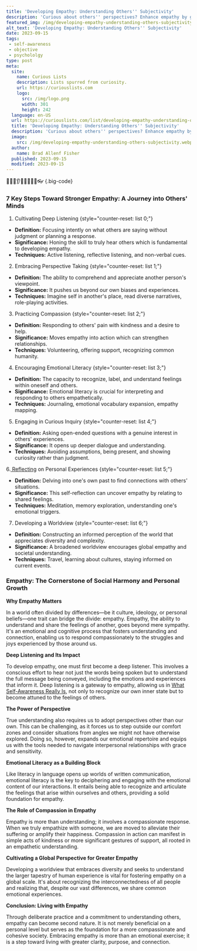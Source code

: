 ```yaml
---
title: 'Developing Empathy: Understanding Others'' Subjectivity'
description: 'Curious about others'' perspectives? Enhance empathy by grasping their subjectivity. Gain insights to foster understanding and connection.'
featured_img: /img/developing-empathy-understanding-others-subjectivity.webp
alt_text: 'Developing Empathy: Understanding Others'' Subjectivity'
date: 2023-09-15
tags:
 - self-awareness
 - objective
 - psychololgy
type: post
meta:
  site:
    name: Curious Lists
    description: Lists spurred from curiosity.
    url: https://curiouslists.com
    logo:
      src: /img/logo.png
      width: 301
      height: 242
  language: en-US
  url: https://curiouslists.com/list/developing-empathy-understanding-others-subjectivity
  title: 'Developing Empathy: Understanding Others'' Subjectivity'
  description: 'Curious about others'' perspectives? Enhance empathy by grasping their subjectivity. Gain insights to foster understanding and connection.'
  image:
    src: /img/developing-empathy-understanding-others-subjectivity.webp
  author:
    name: Brad Allenf Fisher
  published: 2023-09-15
  modified: 2023-09-15
---
```



🧠🤗👥👂💬🌱🌟🤝💞👓 {.big-code}

### 7 Key Steps Toward Stronger Empathy: A Journey into Others' Minds

1. Cultivating Deep Listening {style="counter-reset: list 0;"}
  - **Definition:** Focusing intently on what others are saying without judgment or planning a response.
  - **Significance:** Honing the skill to truly hear others which is fundamental to developing empathy.
  - **Techniques:** Active listening, reflective listening, and non-verbal cues.

2. Embracing Perspective Taking {style="counter-reset: list 1;"}
  - **Definition:** The ability to comprehend and appreciate another person's viewpoint.
  - **Significance:** It pushes us beyond our own biases and experiences.
  - **Techniques:** Imagine self in another's place, read diverse narratives, role-playing activities.

3. Practicing Compassion {style="counter-reset: list 2;"}
  - **Definition:** Responding to others' pain with kindness and a desire to help.
  - **Significance:** Moves empathy into action which can strengthen relationships.
  - **Techniques:** Volunteering, offering support, recognizing common humanity.

4. Encouraging Emotional Literacy {style="counter-reset: list 3;"}
  - **Definition:** The capacity to recognize, label, and understand feelings within oneself and others.
  - **Significance:** Emotional literacy is crucial for interpreting and responding to others empathetically.
  - **Techniques:** Journaling, emotional vocabulary expansion, empathy mapping.

5. Engaging in Curious Inquiry {style="counter-reset: list 4;"}
  - **Definition:** Asking open-ended questions with a genuine interest in others' experiences.
  - **Significance:** It opens up deeper dialogue and understanding.
  - **Techniques:** Avoiding assumptions, being present, and showing curiosity rather than judgment.

6.[  Reflecting](https://curiouslists.com/list/existentialism-and-the-subjective-meaning-of-life) on Personal Experiences {style="counter-reset: list 5;"}
  - **Definition:** Delving into one's own past to find connections with others' situations.
  - **Significance:** This self-reflection can uncover empathy by relating to shared feelings.
  - **Techniques:** Meditation, memory exploration, understanding one's emotional triggers.

7. Developing a Worldview {style="counter-reset: list 6;"}
  - **Definition:** Constructing an informed perception of the world that appreciates diversity and complexity.
  - **Significance:** A broadened worldview encourages global empathy and societal understanding.
  - **Techniques:** Travel, learning about cultures, staying informed on current events.


### Empathy: The Cornerstone of Social Harmony and Personal Growth

**Why Empathy Matters**

In a world often divided by differences—be it culture, ideology, or personal beliefs—one trait can bridge the divide: empathy. Empathy, the ability to understand and share the feelings of another, goes beyond mere sympathy. It's an emotional and cognitive process that fosters understanding and connection, enabling us to respond compassionately to the struggles and joys experienced by those around us.

**Deep Listening and Its Impact**

To develop empathy, one must first become a deep listener. This involves a conscious effort to hear not just the words being spoken but to understand the full message being conveyed, including the emotions and experiences that inform it. Deep listening is a gateway to empathy, allowing us in [What Self-Awareness Really Is](https://hbr.org/2018/01/what-self-awareness-really-is-and-how-to-cultivate-it), not only to recognize our own inner state but to become attuned to the feelings of others.

**The Power of Perspective**

True understanding also requires us to adopt perspectives other than our own. This can be challenging, as it forces us to step outside our comfort zones and consider situations from angles we might not have otherwise explored. Doing so, however, expands our emotional repertoire and equips us with the tools needed to navigate interpersonal relationships with grace and sensitivity.

**Emotional Literacy as a Building Block**

Like literacy in language opens up worlds of written communication, emotional literacy is the key to deciphering and engaging with the emotional content of our interactions. It entails being able to recognize and articulate the feelings that arise within ourselves and others, providing a solid foundation for empathy.

**The Role of Compassion in Empathy**

Empathy is more than understanding; it involves a compassionate response. When we truly empathize with someone, we are moved to alleviate their suffering or amplify their happiness. Compassion in action can manifest in simple acts of kindness or more significant gestures of support, all rooted in an empathetic understanding.

**Cultivating a Global Perspective for Greater Empathy**

Developing a worldview that embraces diversity and seeks to understand the larger tapestry of human experience is vital for fostering empathy on a global scale. It's about recognizing the interconnectedness of all people and realizing that, despite our vast differences, we share common emotional experiences.

**Conclusion: Living with Empathy**

Through deliberate practice and a commitment to understanding others, empathy can become second nature. It is not merely beneficial on a personal level but serves as the foundation for a more compassionate and cohesive society. Embracing empathy is more than an emotional exercise; it is a step toward living with greater clarity, purpose, and connection.